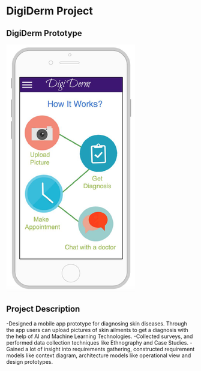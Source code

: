 # DigiDerm Project

## DigiDerm Prototype
![DigiDerm Prototype](https://github.com/ShuhuaZheng/DigiDerm/blob/master/images/DigiDerm.png)

## Project Description 
-Designed a mobile app prototype for diagnosing skin diseases. Through the app users can upload pictures of skin ailments to get a diagnosis with the help of AI and Machine Learning Technologies.
-Collected surveys, and performed data collection techniques like Ethnography and Case Studies.
-Gained a lot of insight into requirements gathering, constructed requirement models like context diagram, architecture models like operational view and design prototypes.